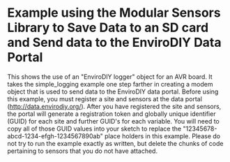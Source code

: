 # Example using the Modular Sensors Library to Save Data to an SD card and Send data to the EnviroDIY Data Portal

This shows the use of an "EnviroDIY logger" object for an AVR board.  It takes the simple_logging example one step farther in creating a modem object that is used to send data to the EnviroDIY data portal.  Before using this example, you must register a site and sensors at the data portal (http://data.envirodiy.org/).  After you have registered the site and sensors, the portal will generate a registration token and globally unique identifier (GUID) for each site and further GUID's for each variable.  You will need to copy all of those GUID values into your sketch to replace the "12345678-abcd-1234-efgh-1234567890ab" place holders in this example.  Please do not try to run the example exactly as written, but delete the chunks of code pertaining to sensors that you do not have attached.
